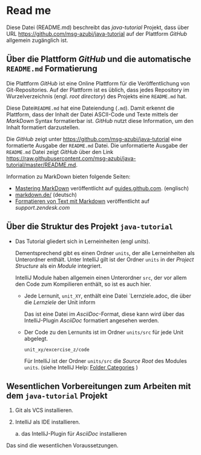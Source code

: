 # Read me

Diese Datei (README.md) beschreibt das  _java-tutorial_ Projekt, dass über URL
https://github.com/msg-azubi/java-tutorial auf der Plattform _GitHub_ allgemein zugänglich ist.

## Über die Plattform _GitHub_ und die automatische `README.md` Formatierung

Die Plattform _GitHub_ ist eine Online Plattform für die Veröffentlichung von Git-Repositories.
Auf der Plattform ist es üblich, dass jedes Repository im Wurzelverzeichnis (engl. _root directory_)
des Projekts eine `README.md` hat.

Diese Datei`README.md` hat eine Dateiendung (`.md`). Damit erkennt die Plattform, dass der Inhalt
der Datei ASCII-Code und Texte mittels der _MarkDown_ Syntax formatierbar ist. 
_GitHub_ nutzt diese Information, um den Inhalt formatiert darzustellen.

Die _GitHub_
zeigt unter https://github.com/msg-azubi/java-tutorial eine formatierte Ausgabe  der `README.md` Datei.
Die unformatierte Ausgabe der `README.md` Datei zeigt _GitHub_ über den Link 
https://raw.githubusercontent.com/msg-azubi/java-tutorial/master/README.md.

Information zu MarkDown bieten folgende Seiten:
-  [Mastering MarkDown](https://guides.github.com/features/mastering-markdown/) veröffentlicht auf
   [guides.github.com](https://guides.github.com). (englisch)
-  [markdown.de/](https://markdown.de/) (deutsch)
-  [Formatieren von Text mit Markdown](https://support.zendesk.com/hc/de/articles/203691016-Formatieren-von-Text-mit-Markdown)
   veröffentlicht auf _support.zendesk.com_
   
 
##  Über die Struktur des  Projekt  `java-tutorial`

- Das Tutorial gliedert sich in Lerneinheiten (engl _units_).
  
  Dementsprechend gibt es einen Ordner `units`, der alle Lerneinheiten als Unterordner enthält.
  Unter IntelliJ gilt ist der Ordner `units` in der _Project Structure_ als ein _Module_ integriert.
  
  IntelliJ Module haben allgemein einen Unterordner `src`, der vor allem den Code zum Kompilieren enthält,
  so ist es auch hier. 
  
 
  - Jede Lernunit, `unit_XY`, enthält eine Datei `Lernziele.adoc, 
    die über die _Lernziele_ der Unit inform
  
    Das ist eine Datei im _AsciiDoc_-Format, diese kann wird über
    das IntelliJ-Plugin _AsciiDoc_ formatiert angesehen werden.
    
    
  - Der Code zu den Lernunits ist im Ordner `units/src` für jede Unit abgelegt.
    
        unit_xy/excercise_z/code
    
    Für IntelliJ ist der Ordner `units/src` die  _Source Root_ des Modules `units`.
    (siehe IntelliJ Help: [Folder Categories](https://www.jetbrains.com/help/idea/2019.2/content-roots.html#folder-categories) )
          
## Wesentlichen Vorbereitungen zum Arbeiten mit dem `java-tutorial` Projekt

1. Git als VCS installieren.
2. IntelliJ als IDE installieren.

   a. das IntelliJ-Plugin für _AsciiDoc_ installieren
   
Das sind die wesentlichen Voraussetzungen.   








